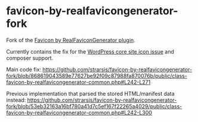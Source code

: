 # favicon-by-realfavicongenerator-fork
Fork of the [Favicon by RealFaviconGenerator plugin](https://wordpress.org/plugins/favicon-by-realfavicongenerator/).

Currently contains the fix for the [WordPress core site icon issue](https://wordpress.org/support/topic/wordpress-default-icon-under-favicon-ico/) and composer support.

Main code fix:
https://github.com/strarsis/favicon-by-realfavicongenerator-fork/blob/868619043589e77627be92f09c87988fa870076b/public/class-favicon-by-realfavicongenerator-common.php#L242-L271

Previous implementation that parsed the stored HTML/manifest data instead:
https://github.com/strarsis/favicon-by-realfavicongenerator-fork/blob/53eb32163a16bf780a41d7c5ef167f22265a4029/public/class-favicon-by-realfavicongenerator-common.php#L242-L300
